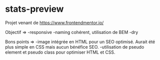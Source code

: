 # stats-preview

Projet venant de https://www.frontendmentor.io/

Objectif =>
  -responsive
  -naming cohérent, utilisation de BEM
  -dry
  
Bons points =>
  -image intégrée en HTML pour un SEO optimisé. Aurait été plus simple en CSS mais aucun bénéfice SEO.
  -utilisation de pseudo element et pseudo class pour optimiser HTML et CSS.
  
